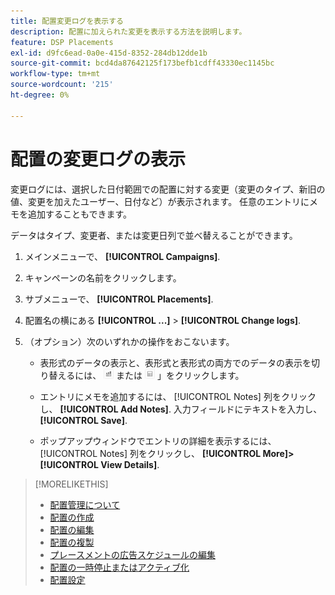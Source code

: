 ```yaml
---
title: 配置変更ログを表示する
description: 配置に加えられた変更を表示する方法を説明します。
feature: DSP Placements
exl-id: d9fc6ead-0a0e-415d-8352-284db12dde1b
source-git-commit: bcd4da87642125f173befb1cdff43330ec1145bc
workflow-type: tm+mt
source-wordcount: '215'
ht-degree: 0%

---
```


# 配置の変更ログの表示

変更ログには、選択した日付範囲での配置に対する変更（変更のタイプ、新旧の値、変更を加えたユーザー、日付など）が表示されます。 任意のエントリにメモを追加することもできます。

データはタイプ、変更者、または変更日列で並べ替えることができます。

1. メインメニューで、 **[!UICONTROL Campaigns]**.

1. キャンペーンの名前をクリックします。

1. サブメニューで、 **[!UICONTROL Placements]**.

1. 配置名の横にある  **[!UICONTROL ...]** > **[!UICONTROL Change logs]**.

1. （オプション）次のいずれかの操作をおこないます。

   * 表形式のデータの表示と、表形式と表形式の両方でのデータの表示を切り替えるには、 ![テーブルとグラフ表示](/help/dsp/assets/table-plus-chart-view.png "テーブルとグラフ表示") または ![テーブル表示](/help/dsp/assets/table-view.png "テーブル表示") 」をクリックします。

   * エントリにメモを追加するには、 [!UICONTROL Notes] 列をクリックし、 **[!UICONTROL Add Notes]**. 入力フィールドにテキストを入力し、 **[!UICONTROL Save]**.

   * ポップアップウィンドウでエントリの詳細を表示するには、 [!UICONTROL Notes] 列をクリックし、 **[!UICONTROL More]>[!UICONTROL View Details]**.


>[!MORELIKETHIS]
>
>* [配置管理について](placement-about.md)
>* [配置の作成](placement-create.md)
>* [配置の編集](placement-edit.md)
>* [配置の複製](placement-duplicate.md)
>* [プレースメントの広告スケジュールの編集](placement-edit-ad-schedule.md)
>* [配置の一時停止またはアクティブ化](placement-pause-activate.md)
>* [配置設定](placement-settings.md)

